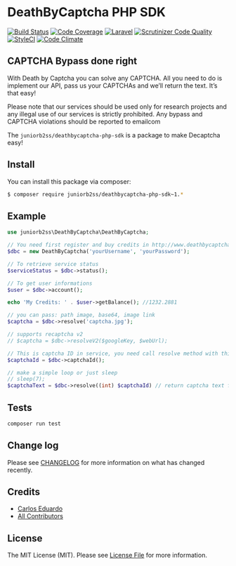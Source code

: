# DeathByCaptcha PHP SDK

[![Build Status](https://travis-ci.org/juniorb2ss/deathbycaptcha-php-sdk.svg?branch=master)](https://travis-ci.org/juniorb2ss/deathbycaptcha-php-sdk) [![Code Coverage](https://scrutinizer-ci.com/g/juniorb2ss/deathbycaptcha-php-sdk/badges/coverage.png?b=master)](https://scrutinizer-ci.com/g/juniorb2ss/deathbycaptcha-php-sdk/?branch=master) [![Laravel](https://img.shields.io/badge/Laravel-5.*-green.svg)](https://laravel.com) [![Scrutinizer Code Quality](https://scrutinizer-ci.com/g/juniorb2ss/deathbycaptcha-php-sdk/badges/quality-score.png?b=master)](https://scrutinizer-ci.com/g/juniorb2ss/deathbycaptcha-php-sdk/?branch=master) [![StyleCI](https://styleci.io/repos/99140491/shield?branch=master)](https://styleci.io/repos/84957945) [![Code Climate](https://codeclimate.com/github/juniorb2ss/deathbycaptcha-php-sdk/badges/gpa.svg)](https://codeclimate.com/github/juniorb2ss/deathbycaptcha-php-sdk)

## CAPTCHA Bypass done right

With Death by Captcha you can solve any CAPTCHA. All you need to do is implement our API, pass us your CAPTCHAs and we’ll return the text. It’s that easy!

Please note that our services should be used only for research projects and any illegal use of our services is strictly prohibited. Any bypass and CAPTCHA violations should be reported to  emailcom

The `juniorb2ss/deathbycaptcha-php-sdk` is a package to make Decaptcha easy!

## Install

You can install this package via composer:

``` bash
$ composer require juniorb2ss/deathbycaptcha-php-sdk~1.*
```

## Example
```php
use juniorb2ss\DeathByCaptcha\DeathByCaptcha;

// You need first register and buy credits in http://www.deathbycaptcha.com
$dbc = new DeathByCaptcha('yourUsername', 'yourPassword');

// To retrieve service status
$serviceStatus = $dbc->status();

// To get user informations
$user = $dbc->account();

echo 'My Credits: ' . $user->getBalance(); //1232.2881

// you can pass: path image, base64, image link
$captcha = $dbc->resolve('captcha.jpg');

// supports recaptcha v2
// $captcha = $dbc->resolveV2($googleKey, $webUrl);

// This is captcha ID in service, you need call resolve method with this ID seconds later.
$captchaId = $dbc->captchaId();

// make a simple loop or just sleep
// sleep(7);
$captchaText = $dbc->resolve((int) $captchaId) // return captcha text for human
```

## Tests

```bash
composer run test
```

## Change log

Please see [CHANGELOG](CHANGELOG.md) for more information on what has changed recently.

## Credits

- [Carlos Eduardo](https://github.com/juniorb2ss)
- [All Contributors](../../contributors)

## License

The MIT License (MIT). Please see [License File](LICENSE.md) for more information.
